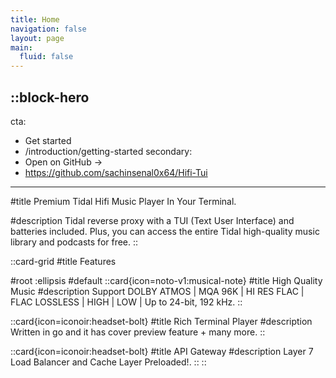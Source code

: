 ```yaml
---
title: Home
navigation: false
layout: page
main:
  fluid: false
---
```


::block-hero
---
cta:
  - Get started
  - /introduction/getting-started
secondary:
  - Open on GitHub →
  - https://github.com/sachinsenal0x64/Hifi-Tui
---

#title
Premium Tidal Hifi Music Player In Your Terminal.

#description
Tidal reverse proxy with a TUI (Text User Interface) and batteries included. Plus, you can access the entire Tidal high-quality music library and podcasts for free.
::

::card-grid
#title
Features

#root
:ellipsis
#default
  ::card{icon=noto-v1:musical-note}
  #title
  High Quality Music
  #description
  Support DOLBY ATMOS | MQA 96K | HI RES FLAC | FLAC LOSSLESS | HIGH | LOW | Up to 24-bit, 192 kHz.
  ::

  ::card{icon=iconoir:headset-bolt}
  #title
  Rich Terminal Player
  #description
  Written in go and it has cover preview feature + many more.
  ::

  ::card{icon=iconoir:headset-bolt}
  #title
  API Gateway
  #description
  Layer 7 Load Balancer and Cache Layer Preloaded!.
  ::
::
